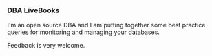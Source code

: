 ### DBA LiveBooks

I'm an open source DBA and I am putting together some best practice queries for monitoring and managing your databases.

Feedback is very welcome.

